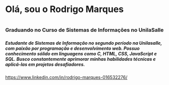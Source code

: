 # Olá, sou o Rodrigo Marques <h1>
### Graduando no Curso de Sistemas de Informações no UnilaSalle <h3>
##### Estudante de Sistemas de Informação no segundo período na Unilasalle, com paixão por programação e desenvolvimento web. Possuo conhecimento sólido em linguagens como C, HTML, CSS, JavaScript e SQL. Busco constantemente aprimorar minhas habilidades técnicas e aplicá-las em projetos desafiadores. <h5>
 
 https://www.linkedin.com/in/rodrigo-marques-016532276/
